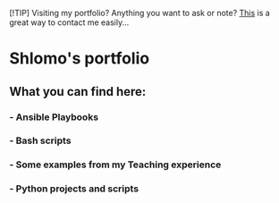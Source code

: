[!TIP]
Visiting my portfolio? Anything you want to ask or note? [This](https://github.com/ShlomoV5/portfolio/issues/new) is a great way to contact me easily...
# Shlomo's portfolio
## What you can find here:
### - Ansible Playbooks
### - Bash scripts
### - Some examples from my Teaching experience
### - Python projects and scripts
